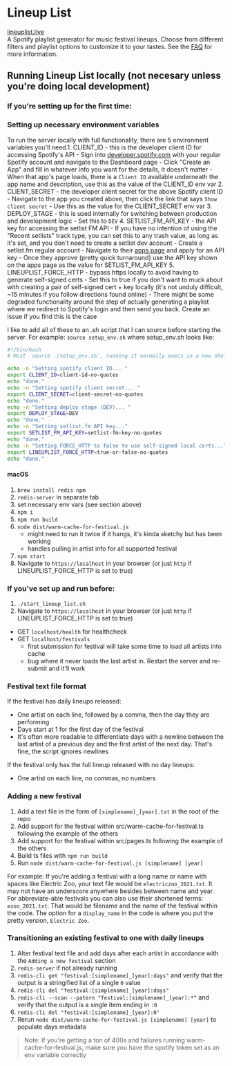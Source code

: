 # Lineup List
[lineuplist.live](https://lineuplist.live)  
A Spotify playlist generator for music festival lineups. Choose from different filters and playlist options to customize it to your tastes. See the [FAQ](views/faq.handlebars) for more information.


## Running Lineup List locally (not necesary unless you're doing local development)
### If you're setting up for the first time:
### Setting up necessary environment variables
To run the server locally with full functionality, there are 5 environment variables you'll need.1. CLIENT_ID - this is the developer client ID for accessing Spotify's API
    - Sign into [developer.spotify.com](https://developer.spotify.com) with your regular Spotify account and navigate to the Dashboard page
    - Click "Create an App" and fill in whatever info you want for the details, it doesn't matter    - When that app's page loads, there is a `Client ID` available underneath the app name and description, use this as the value of the CLIENT_ID env var
2. CLIENT_SECRET - the developer client secret for the above Spotify client ID
    - Navigate to the app you created above, then click the link that says `Show client secret`
    - Use this as the value for the CLIENT_SECRET env var
3. DEPLOY_STAGE - this is used internally for switching between production and development logic
    - Set this to `DEV`
4. SETLIST_FM_API_KEY - the API key for accessing the setlist FM API
    - If you have no intention of using the "Recent setlists" track type, you can set this to any trash value, as long as it's set, and you don't need to create a setlist dev account
    - Create a setlist.fm regular account
    - Navigate to their [apps page](https://www.setlist.fm/settings/apps) and apply for an API key
    - Once they approve (pretty quick turnaround) use the API key shown on the apps page as the value for SETLIST_FM_API_KEY
5. LINEUPLIST_FORCE_HTTP - bypass https locally to avoid having to generate self-signed certs
    - Set this to true if you don't want to muck about with creating a pair of self-signed cert + key locally (it's not unduly difficult, ~15 minutes if you follow directions found online)
    - There might be some degraded functionality around the step of actually generating a playlist where we redirect to Spotify's login and then send you back. Create an issue if you find this is the case

I like to add all of these to an .sh script that I can source before starting the server.
For example: `source setup_env.sh` where setup_env.sh looks like:
``` sh
#!/bin/bash
# Must `source ./setup_env.sh`, running it normally execs in a new shell

echo -n "Setting spotify client ID... "
export CLIENT_ID=client-id-no-quotes
echo "done."
echo -n "Setting spotify client secret... "
export CLIENT_SECRET=client-secret-no-quotes
echo "done."
echo -n "Setting deploy stage (DEV)... "
export DEPLOY_STAGE=DEV
echo "done."
echo -n "Setting setlist.fm API key..."
export SETLIST_FM_API_KEY=setlist-fm-key-no-quotes
echo "done."
echo -n "Setting FORCE_HTTP to false to use self-signed local certs..."
export LINEUPLIST_FORCE_HTTP=true-or-false-no-quotes
echo "done."
```


#### macOS
1. `brew install redis npm`
2. `redis-server` in separate tab
3. set necessary env vars (see section above)
4. `npm i`
5. `npm run build`
6. `node dist/warm-cache-for-festival.js`
    * might need to run it twice if it hangs, it's kinda sketchy but has been working
    * handles pulling in artist info  for all supported festival
7. `npm start`
8. Navigate to `https://localhost` in your browser (or just `http` if LINEUPLIST_FORCE_HTTP is set to true)

### If you've set up and run before:
1. `./start_lineup_list.sh`
2. Navigate to `https://localhost` in your browser (or just `http` if LINEUPLIST_FORCE_HTTP is set to true)


- GET `localhost/health` for healthcheck
- GET `localhost/festivals`
  * first submission for festival will take some time to load all artists into cache
  * bug where it never loads the last artist in. Restart the server and re-submit and it'll work

### Festival text file format
If the festival has daily lineups released:
- One artist on each line, followed by a comma, then the day they are performing
- Days start at 1 for the first day of the festival
- It's often more readable to differentiate days with a newline between the last artist of a previous day and the first artist of the next day. That's fine, the script ignores newlines

If the festival only has the full lineup released with no day lineups:
- One artist on each line, no commas, no numbers

### Adding a new festival
1. Add a text file in the form of `[simplename]_[year].txt` in the root of the repo
2. Add support for the festival within src/warm-cache-for-festival.ts following the example of the others
3. Add support for the festival within src/pages.ts following the example of the others
4. Build ts files with `npm run build`
5. Run `node dist/warm-cache-for-festival.js [simplename] [year]`

For example:
If you're adding a festival with a long name or name with spaces like Electric Zoo, your text file would be `electriczoo_2021.txt`. It may not have an underscore anywhere besides between name and year. For abbreviate-able festivals you can also use their shortened terms: `ezoo_2021.txt`. That would be filename and the name of the festival within the code. The option for a `display_name` in the code is where you put the pretty version, `Electric Zoo`.

### Transitioning an existing festival to one with daily lineups
1. Alter festival text file and add days after each artist in accordance with the `Adding a new festival` section
2. `redis-server` if not already running
3. `redis-cli get "festival:[simplename]_[year]:days"` and verify that the output is a stringified list of a single `0` value
4. `redis-cli del "festival:[simplename]_[year]:days"`
5. `redis-cli --scan --patern "festival:[simplename]_[year]:*"` and verify that the output is a single item ending in `:0`
6. `redis-cli del "festival:[simplename]_[year]:0"`
7. Rerun `node dist/warm-cache-for-festival.js [simplename] [year]` to populate days metadata
> Note: If you're getting a ton of 400s and failures running warm-cache-for-festival.js, make sure you have the spotify token set as an env variable correctly
